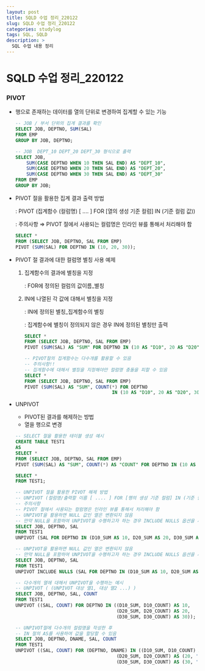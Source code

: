 ```yaml
---
layout: post
title: SQLD 수업 정리_220122
slug: SQLD 수업 정리_220122
categories: studylog
tags: SQL, SQLD
description: >
  SQL 수업 내용 정리
---
```

# SQLD 수업 정리_220122

### PIVOT

- 행으로 존재하는 데이터를 열의 단위로 변경하여 집계할 수 있는 기능
    
    ```sql
    -- JOB / 부서 단위의 집계 결과를 확인
    SELECT JOB, DEPTNO, SUM(SAL)
    FROM EMP
    GROUP BY JOB, DEPTNO;
    
    -- JOB  DEPT_10 DEPT_20 DEPT_30 형식으로 출력
    SELECT JOB,
        SUM(CASE DEPTNO WHEN 10 THEN SAL END) AS "DEPT_10",
        SUM(CASE DEPTNO WHEN 20 THEN SAL END) AS "DEPT_20",
        SUM(CASE DEPTNO WHEN 30 THEN SAL END) AS "DEPT_30"
    FROM EMP
    GROUP BY JOB; 
    ```
    
- PIVOT 절을 활용한 집계 결과 출력 방법
    
    : PIVOT (집계함수 (컬럼명) [ .... ] FOR [열의 생성 기준 컬럼] IN (기준 컬럼 값))
    
    : 주의사항 ⇒  PIVOT 절에서 사용되는 컬럼명은 인라인 뷰를 통해서 처리해야 함
    
    ```sql
    SELECT *
    FROM (SELECT JOB, DEPTNO, SAL FROM EMP)
    PIVOT (SUM(SAL) FOR DEPTNO IN (10, 20, 30));
    ```
    
- PIVOT 절 결과에 대한 컬럼명 별칭 사용 예제
    1. 집계함수의 결과에 별칭을 지정
        
        : FOR에 정의된 컬럼의 값이름_별칭
        
    2. IN에 나열된 각 값에 대해서 별칭을 지정
        
        : IN에 정의된 별칭_집계함수의 별칭
        
        : 집계함수에 별칭이 정의되지 않은 경우 IN에 정의된 별칭만 출력
        
        ```sql
        SELECT *
        FROM (SELECT JOB, DEPTNO, SAL FROM EMP)
        PIVOT (SUM(SAL) AS "SUM" FOR DEPTNO IN (10 AS "D10", 20 AS "D20", 30 AS "D30"));
        
        -- PIVOT절의 집계함수는 다수개를 활용할 수 있음
        -- 주의사항!!
        -- 집계함수에 대해서 별칭을 지정해야만 컬럼명 충돌을 피할 수 있음
        SELECT *
        FROM (SELECT JOB, DEPTNO, SAL FROM EMP)
        PIVOT (SUM(SAL) AS "SUM", COUNT(*) FOR DEPTNO 
        								IN (10 AS "D10", 20 AS "D20", 30 AS "D30"));
        ```
        
    
- UNPIVOT
    - PIVOT된 결과를 해제하는 방법
    - 열을 행으로 변경
    
    ```sql
    -- SELECT 절을 활용한 테이블 생성 예시
    CREATE TABLE TEST1
    AS
    SELECT *
    FROM (SELECT JOB, DEPTNO, SAL FROM EMP)
    PIVOT (SUM(SAL) AS "SUM", COUNT(*) AS "COUNT" FOR DEPTNO IN (10 AS "D10", 20 AS "D20", 30 AS "D30"));
    
    SELECT *
    FROM TEST1;
    
    -- UNPIVOT 절을 활용한 PIVOT 해제 방법
    -- UNPIVOT (컬럼명/출력할 이름 [ .... ] FOR [행의 생성 기준 컬럼] IN (기준 컬럼 이름))
    -- 주의사항
    -- PIVOT 절에서 사용되는 컬럼명은 인라인 뷰를 통해서 처리해야 함
    -- UNPIVOT을 활용하면 NULL 값인 열은 변환되지 않음
    -- 만약 NULL을 포함하여 UNPIVOT을 수행하고자 하는 경우 INCLUDE NULLS 옵션을 사용
    SELECT JOB, DEPTNO, SAL
    FROM TEST1
    UNPIVOT (SAL FOR DEPTNO IN (D10_SUM AS 10, D20_SUM AS 20, D30_SUM AS 30));
    
    -- UNPIVOT을 활용하면 NULL 값인 열은 변환되지 않음
    -- 만약 NULL을 포함하여 UNPIVOT을 수행하고자 하는 경우 INCLUDE NULLS 옵션을 사용
    SELECT JOB, DEPTNO, SAL
    FROM TEST1
    UNPIVOT INCLUDE NULLS (SAL FOR DEPTNO IN (D10_SUM AS 10, D20_SUM AS 20, D30_SUM AS 30));
    
    -- 다수개의 열에 대해서 UNPIVOT을 수행하는 예시
    -- UNPIVOT ( (UNPIVOT 대상 열1, 대상 열2 ...) )
    SELECT JOB, DEPTNO, SAL, COUNT
    FROM TEST1
    UNPIVOT ((SAL, COUNT) FOR DEPTNO IN ((D10_SUM, D10_COUNT) AS 10, 
                                         (D20_SUM, D20_COUNT) AS 20, 
                                         (D30_SUM, D30_COUNT) AS 30));
    
    -- UNPIVOT절에 다수개의 컬럼명을 작성한 후
    -- IN 절의 AS를 사용하여 값을 할당할 수 있음
    SELECT JOB, DEPTNO, DNAME, SAL, COUNT
    FROM TEST1
    UNPIVOT ((SAL, COUNT) FOR (DEPTNO, DNAME) IN ((D10_SUM, D10_COUNT) AS (10, 'ACCOUNTING'), 
                                         (D20_SUM, D20_COUNT) AS (20, 'RESEARCH'), 
                                         (D30_SUM, D30_COUNT) AS (30, 'SALES')));
    ```